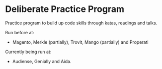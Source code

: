 # Deliberate Practice Program

Practice program to build up code skills through katas, readings and talks.

Run before at:

* Magento, Merkle (partially), Trovit, Mango (partially) and Properati

Currently being run at:

* Audiense, Genially and Aida.
